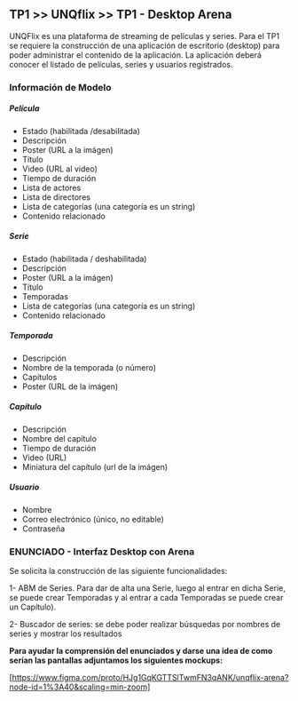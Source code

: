 ## TP1 >> UNQflix >> TP1 - Desktop Arena


UNQFlix es una plataforma de streaming de películas y series. Para el TP1 se requiere la construcción de una aplicación de escritorio (desktop) para poder administrar el contenido de la aplicación.
La aplicación deberá conocer el listado de películas, series y usuarios registrados.

### Información de Modelo

##### Película
- Estado (habilitada /desabilitada)
- Descripción
- Poster (URL a la imágen)
- Título
- Video (URL al video)
- Tiempo de duración
- Lista de actores
- Lista de directores
- Lista de categorías (una categoría es un string)
- Contenido relacionado

##### Serie
- Estado (habilitada / deshabilitada)
- Descripción
- Poster (URL a la imágen)
- Título
- Temporadas
- Lista de categorías (una categoría es un string)
- Contenido relacionado

##### Temporada
- Descripción
- Nombre de la temporada (o número)
- Capítulos
- Poster (URL de la imágen)

##### Capítulo
- Descripción
- Nombre del capítulo
- Tiempo de duración
- Video (URL)
- Miniatura del capítulo (url de la imágen)

##### Usuario
- Nombre
- Correo electrónico (único, no editable)
- Contraseña


### ENUNCIADO - Interfaz Desktop con Arena

Se solicita la construcción de las siguiente funcionalidades:

1- ABM de Series. Para dar de alta una Serie, luego al entrar en dicha Serie, se puede crear Temporadas y al entrar a cada Temporadas se puede crear un Capítulo).

2- Buscador de series: se debe poder realizar búsquedas por nombres de series y mostrar los resultados

**Para ayudar la comprensión del enunciados y darse una idea de como serían las pantallas adjuntamos los siguientes mockups:**

[https://www.figma.com/proto/HJg1GqKGTTSlTwmFN3qANK/unqflix-arena?node-id=1%3A40&scaling=min-zoom]

